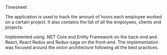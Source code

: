 Timesheet

The application is used to track the amount of hours each employee worked on a certain project.
It also contains the list of all the employees, clients and projects.

Implemented using .NET Core and Entity Framework on the back-end and React, React Redux and Redux-saga on the front-end.
The implementation was focused around the onion architecture following all the best practices. 
